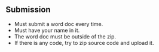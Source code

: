 ## Submission

* Must submit a word doc every time.
* Must have your name in it.
* The word doc must be outside of the zip.
* If there is any code, try to zip source code and upload it.